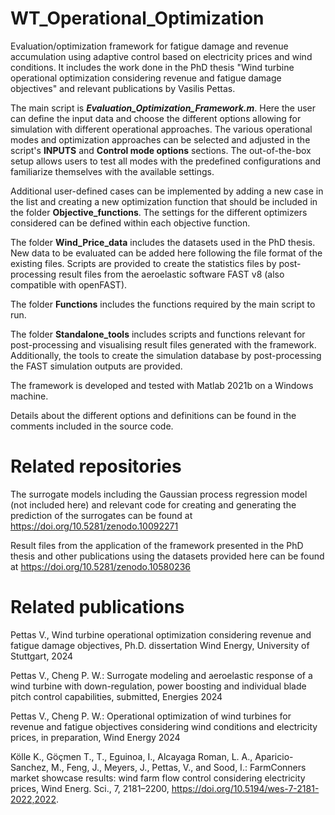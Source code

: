 # WT_Operational_Optimization
Evaluation/optimization framework for fatigue damage and revenue accumulation using adaptive control based on electricity prices and wind conditions. It includes the work done in the PhD thesis "Wind turbine operational optimization considering revenue and fatigue damage objectives" and relevant publications by Vasilis Pettas.

The main script is **_Evaluation_Optimization_Framework.m_**. Here the user can define the input data and choose the different options allowing for simulation with different operational approaches. The various operational modes and optimization approaches can be selected and adjusted in the script's **INPUTS** and **Control mode options** sections. The out-of-the-box setup allows users to test all modes with the predefined configurations and familiarize themselves with the available settings. 

Additional user-defined cases can be implemented by adding a new case in the list and creating a new optimization function that should be included in the folder **Objective_functions**. The settings for the different optimizers considered can be defined within each objective function. 

The folder **Wind_Price_data** includes the datasets used in the PhD thesis. New data to be evaluated can be added here following the file format of the existing files. Scripts are provided to create the statistics files by post-processing result files from the aeroelastic software FAST v8 (also compatible with openFAST).  

The folder **Functions** includes the functions required by the main script to run.

The folder **Standalone_tools** includes scripts and functions relevant for post-processing and visualising result files generated with the framework. Additionally, the tools to create the simulation database by post-processing the FAST simulation outputs are provided. 

The framework is developed and tested with Matlab 2021b on a Windows machine. 

Details about the different options and definitions can be found in the comments included in the source code.



# Related repositories

The surrogate models including the Gaussian process regression model (not included here) and relevant code for creating and generating the prediction of the surrogates can be found at https://doi.org/10.5281/zenodo.10092271

Result files from the application of the framework presented in the PhD thesis and other publications using the datasets provided here can be found at https://doi.org/10.5281/zenodo.10580236


# Related publications

Pettas V., Wind turbine operational optimization considering revenue and fatigue damage objectives, Ph.D. dissertation Wind Energy, University of Stuttgart, 2024

Pettas V., Cheng P. W.: Surrogate modeling and aeroelastic response of a wind turbine with down-regulation, power boosting and individual blade pitch control capabilities, submitted, Energies 2024

Pettas V., Cheng P. W.: Operational optimization of wind turbines for revenue and fatigue objectives considering wind conditions and electricity prices, in preparation, Wind Energy 2024

Kölle K., Göçmen T., T., Eguinoa, I., Alcayaga Roman, L. A., Aparicio-Sanchez, M., Feng, J., Meyers, J., Pettas, V., and Sood, I.: FarmConners market showcase results: wind farm flow control considering electricity prices, Wind Energ. Sci., 7, 2181–2200, https://doi.org/10.5194/wes-7-2181-2022,2022.
